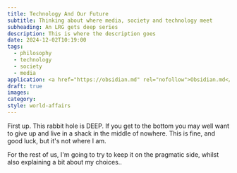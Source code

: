 ```yaml
---
title: Technology And Our Future
subtitle: Thinking about where media, society and technology meet
subheading: An LRG gets deep series
description: This is where the description goes
date: 2024-12-02T10:19:00
tags:
  - philosophy
  - technology
  - society
  - media
application: <a href="https://obsidian.md" rel="nofollow">Obsidian.md</a>
draft: true
images: 
category: 
style: world-affairs
---
```

First up. This rabbit hole is DEEP. If you get to the bottom you may well want to give up and live in a shack in the middle of nowhere. This is fine, and good luck, but it's not where I am.

For the rest of us,  I'm going to try to keep it on the pragmatic side, whilst also explaining a bit about my choices..